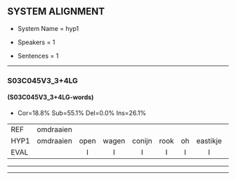 
## SYSTEM ALIGNMENT

- System Name = hyp1

- Speakers = 1

- Sentences = 1

---

### S03C045V3_3+4LG

#### (S03C045V3_3+4LG-words)

- Cor=18.8%	Sub=55.1%	Del=0.0%	Ins=26.1%

|  |  |  |  |  |  |  |  |  |  |  |  |  |  |  |  |  |  |  |  |  |  |  |  |  |  |  |  |  |  |  |  |  |  |  |  |  |  |  |  |  |  |  |  |  |  |  |  |  |  |  |  |  |  |  |  |  |  |  |  |  |  |  |  |  |  |  |  |  |  |
|:--- |:---:|:---:|:---:|:---:|:---:|:---:|:---:|:---:|:---:|:---:|:---:|:---:|:---:|:---:|:---:|:---:|:---:|:---:|:---:|:---:|:---:|:---:|:---:|:---:|:---:|:---:|:---:|:---:|:---:|:---:|:---:|:---:|:---:|:---:|:---:|:---:|:---:|:---:|:---:|:---:|:---:|:---:|:---:|:---:|:---:|:---:|:---:|:---:|:---:|:---:|:---:|:---:|:---:|:---:|:---:|:---:|:---:|:---:|:---:|:---:|:---:|:---:|:---:|:---:|:---:|:---:|:---:|:---:|:---:|
| REF | omdraaien |  |  |  |  |  |  |  |  |  | poppenwagen | konijnenhok | * | elastiekje | ruziemaken | teddybeer | dierentuin | paddenstoelen | verstoppertje | wasmachine | fototoestel | toiletpapier | * | vrachtwagen | buurmannen |  | vogelkooi | olifant | * | * | schommelen | iedereen | *(schoon) | schoenenwinkel | * | knutselen | ophangen | verjaardag |  |  | * | sprookjesboek | tandenborstel | lucifer | * | slaapkamer | achterdeur |  |  | ziekenhuis | * | * | nieuwsgierig | afblijven |  |  | kabouter | washandje | sneeuwwitje | * | goeiendag | vakantie |  |  | limonade | autorijden | eindelijk | familie | chocolade |
| HYP1 | omdraaien | open | wagen | conijn | rook | oh | eastikje | resi | maken | tet | dibirv | div | on | tuyn | paddenstolen | verstuppersher | wasmuscinov | fotov | tov | stelv | talv | toiv | letpapier | vrachtwagen | buurmannen | vogel | koai | o | fent | sch | schommelen | eterin | schoonschoonen | winkel | knistelen | knutselen | ophengen | verjaardag | spokjesspook | spookjespook | danden | borstel | luk | kifar | fin | slaapkamer | achterdeur | zeken | us | nes | j | nieuw | scgeereg | afblijven | tabelter | wessentje | nee | weetje | o | goeen | deg | vakantie | b | na | de | autorijden | eindelijk | familie | joucelada |
| EVAL |  | I | I | I | I | I | I | I | I | I | S | S | S | S | S | S | S | S | S | S | S | S | S |  |  | I | S | S | S | S |  | S | S | S | S |  | S |  | I | I | S | S | S | S | S |  |  | I | I | S | S | S | S |  | I | I | S | S | S | S | S |  | I | I | S |  |  |  | S |
---

---
